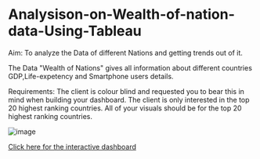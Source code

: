 # Analysison-on-Wealth-of-nation-data-Using-Tableau

Aim: To analyze the Data of different Nations and getting trends out of it.

The Data "Wealth of Nations" gives all information about different countries GDP,Life-expetency and Smartphone users details.

Requirements: The client is colour blind and requested you to bear this in mind when building your dashboard. The client is only interested in the top 20 highest ranking countries. All of your visuals should be for the top 20 highest ranking countries.

![image](https://user-images.githubusercontent.com/99494839/232028409-9684689b-f519-4b64-b10b-8ecff07b4597.png)

<a href="https://public.tableau.com/shared/KTXBCBRN5?:display_count=n&:origin=viz_share_link">Click here for the interactive dashboard</a>
